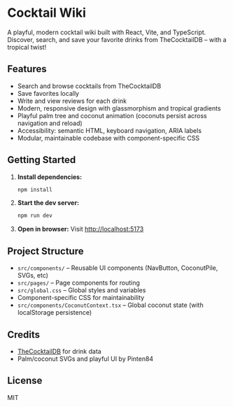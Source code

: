# Cocktail Wiki

A playful, modern cocktail wiki built with React, Vite, and TypeScript. Discover, search, and save your favorite drinks from TheCocktailDB – with a tropical twist!

## Features
- Search and browse cocktails from TheCocktailDB
- Save favorites locally
- Write and view reviews for each drink
- Modern, responsive design with glassmorphism and tropical gradients
- Playful palm tree and coconut animation (coconuts persist across navigation and reload)
- Accessibility: semantic HTML, keyboard navigation, ARIA labels
- Modular, maintainable codebase with component-specific CSS

## Getting Started

1. **Install dependencies:**
   ```bash
   npm install
   ```
2. **Start the dev server:**
   ```bash
   npm run dev
   ```
3. **Open in browser:**
   Visit [http://localhost:5173](http://localhost:5173)

## Project Structure
- `src/components/` – Reusable UI components (NavButton, CoconutPile, SVGs, etc)
- `src/pages/` – Page components for routing
- `src/global.css` – Global styles and variables
- Component-specific CSS for maintainability
- `src/components/CoconutContext.tsx` – Global coconut state (with localStorage persistence)

## Credits
- [TheCocktailDB](https://www.thecocktaildb.com/) for drink data
- Palm/coconut SVGs and playful UI by Pinten84

## License
MIT
